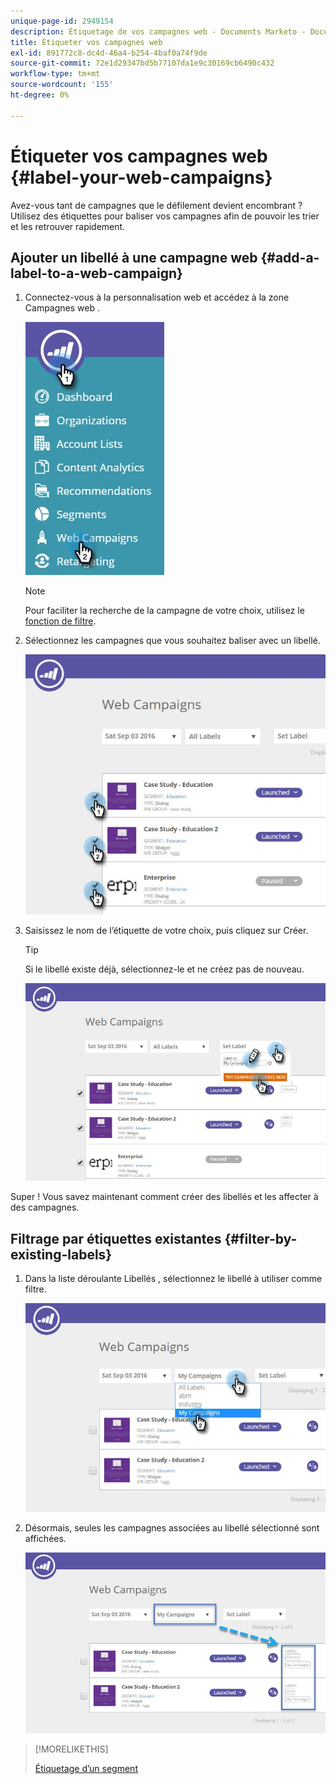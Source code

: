 ```yaml
---
unique-page-id: 2949154
description: Étiquetage de vos campagnes web - Documents Marketo - Documentation du produit
title: Étiqueter vos campagnes web
exl-id: 891772c8-dc4d-46a4-b254-4baf0a74f9de
source-git-commit: 72e1d29347bd5b77107da1e9c30169cb6490c432
workflow-type: tm+mt
source-wordcount: '155'
ht-degree: 0%

---
```


# Étiqueter vos campagnes web {#label-your-web-campaigns}

Avez-vous tant de campagnes que le défilement devient encombrant ? Utilisez des étiquettes pour baliser vos campagnes afin de pouvoir les trier et les retrouver rapidement.

## Ajouter un libellé à une campagne web {#add-a-label-to-a-web-campaign}

1. Connectez-vous à la personnalisation web et accédez à la zone Campagnes web .

   ![](assets/web-campaigns-hand.jpg)

   >[!NOTE]
   >
   >Pour faciliter la recherche de la campagne de votre choix, utilisez le [fonction de filtre](/help/marketo/product-docs/web-personalization/working-with-web-campaigns/filter-web-campaigns.md).

1. Sélectionnez les campagnes que vous souhaitez baliser avec un libellé.

   ![](assets/web-campaigns-label.jpg)

1. Saisissez le nom de l’étiquette de votre choix, puis cliquez sur Créer.

   >[!TIP]
   >
   >Si le libellé existe déjà, sélectionnez-le et ne créez pas de nouveau.

   ![](assets/web-campaigns-set-label.jpg)

Super ! Vous savez maintenant comment créer des libellés et les affecter à des campagnes.

## Filtrage par étiquettes existantes {#filter-by-existing-labels}

1. Dans la liste déroulante Libellés , sélectionnez le libellé à utiliser comme filtre.

   ![](assets/web-campaigns-my-campaigns-dropdown.jpg)

1. Désormais, seules les campagnes associées au libellé sélectionné sont affichées.

   ![](assets/web-campaigns-label-showing.jpg)

>[!MORELIKETHIS]
>
>[Étiquetage d’un segment](/help/marketo/product-docs/web-personalization/using-web-segments/label-your-segment.md)
